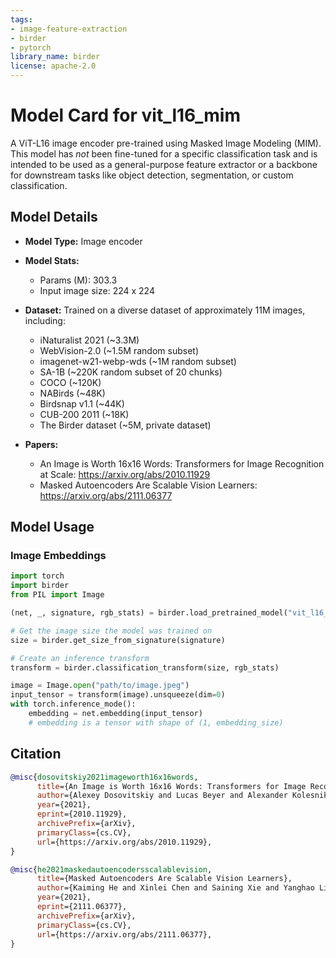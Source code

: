 ```yaml
---
tags:
- image-feature-extraction
- birder
- pytorch
library_name: birder
license: apache-2.0
---
```


# Model Card for vit_l16_mim

A ViT-L16 image encoder pre-trained using Masked Image Modeling (MIM). This model has *not* been fine-tuned for a specific classification task and is intended to be used as a general-purpose feature extractor or a backbone for downstream tasks like object detection, segmentation, or custom classification.

## Model Details

- **Model Type:** Image encoder
- **Model Stats:**
    - Params (M): 303.3
    - Input image size: 224 x 224
- **Dataset:** Trained on a diverse dataset of approximately 11M images, including:
    - iNaturalist 2021 (~3.3M)
    - WebVision-2.0 (~1.5M random subset)
    - imagenet-w21-webp-wds (~1M random subset)
    - SA-1B (~220K random subset of 20 chunks)
    - COCO (~120K)
    - NABirds (~48K)
    - Birdsnap v1.1 (~44K)
    - CUB-200 2011 (~18K)
    - The Birder dataset (~5M, private dataset)

- **Papers:**
    - An Image is Worth 16x16 Words: Transformers for Image Recognition at Scale: <https://arxiv.org/abs/2010.11929>
    - Masked Autoencoders Are Scalable Vision Learners: <https://arxiv.org/abs/2111.06377>

## Model Usage

### Image Embeddings

```python
import torch
import birder
from PIL import Image

(net, _, signature, rgb_stats) = birder.load_pretrained_model("vit_l16_mim_400", inference=True)

# Get the image size the model was trained on
size = birder.get_size_from_signature(signature)

# Create an inference transform
transform = birder.classification_transform(size, rgb_stats)

image = Image.open("path/to/image.jpeg")
input_tensor = transform(image).unsqueeze(dim=0)
with torch.inference_mode():
    embedding = net.embedding(input_tensor)
    # embedding is a tensor with shape of (1, embedding_size)
```

## Citation

```bibtex
@misc{dosovitskiy2021imageworth16x16words,
      title={An Image is Worth 16x16 Words: Transformers for Image Recognition at Scale}, 
      author={Alexey Dosovitskiy and Lucas Beyer and Alexander Kolesnikov and Dirk Weissenborn and Xiaohua Zhai and Thomas Unterthiner and Mostafa Dehghani and Matthias Minderer and Georg Heigold and Sylvain Gelly and Jakob Uszkoreit and Neil Houlsby},
      year={2021},
      eprint={2010.11929},
      archivePrefix={arXiv},
      primaryClass={cs.CV},
      url={https://arxiv.org/abs/2010.11929}, 
}

@misc{he2021maskedautoencodersscalablevision,
      title={Masked Autoencoders Are Scalable Vision Learners}, 
      author={Kaiming He and Xinlei Chen and Saining Xie and Yanghao Li and Piotr Dollár and Ross Girshick},
      year={2021},
      eprint={2111.06377},
      archivePrefix={arXiv},
      primaryClass={cs.CV},
      url={https://arxiv.org/abs/2111.06377}, 
}
```
